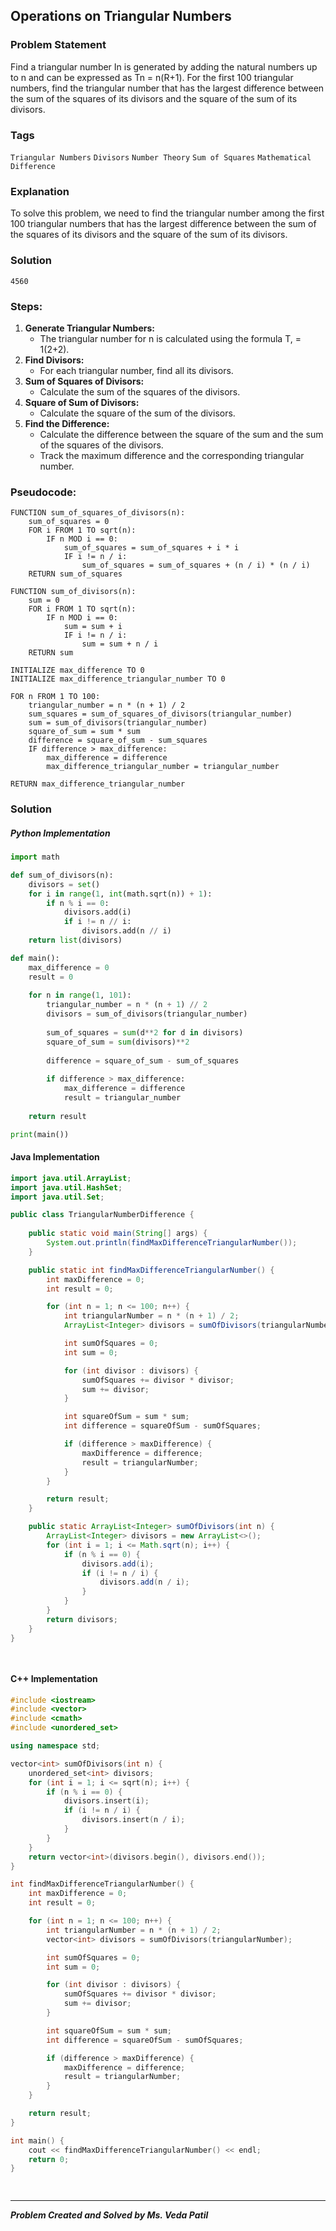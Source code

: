 ## Operations on Triangular Numbers

### Problem Statement

Find a triangular number In is generated by adding the natural numbers up to n and can be expressed
as Tn = n(R+1).
For the first 100 triangular numbers, find the triangular number that has the largest difference
between the sum of the squares of its divisors and the square of the sum of its divisors.


### Tags

```Triangular Numbers``` ```Divisors``` ```Number Theory``` ```Sum of Squares``` ```Mathematical Difference```


### Explanation
To solve this problem, we need to find the triangular number among the first 100 triangular numbers
that has the largest difference between the sum of the squares of its divisors and the square of the
sum of its divisors. 



### Solution

```
4560
```

### Steps:

1. **Generate Triangular Numbers:**
    - The triangular number for n is calculated using the formula T, = 1(2+2).
2. **Find Divisors:**
    - For each triangular number, find all its divisors.
3. **Sum of Squares of Divisors:**
    - Calculate the sum of the squares of the divisors.
4. **Square of Sum of Divisors:**
    - Calculate the square of the sum of the divisors.
5. **Find the Difference:**
    - Calculate the difference between the square of the sum and the sum of the squares of the
   divisors.
    - Track the maximum difference and the corresponding triangular number.
### Pseudocode:

```text
FUNCTION sum_of_squares_of_divisors(n):
    sum_of_squares = 0
    FOR i FROM 1 TO sqrt(n):
        IF n MOD i == 0:
            sum_of_squares = sum_of_squares + i * i
            IF i != n / i:
                sum_of_squares = sum_of_squares + (n / i) * (n / i)
    RETURN sum_of_squares

FUNCTION sum_of_divisors(n):
    sum = 0
    FOR i FROM 1 TO sqrt(n):
        IF n MOD i == 0:
            sum = sum + i
            IF i != n / i:
                sum = sum + n / i
    RETURN sum

INITIALIZE max_difference TO 0
INITIALIZE max_difference_triangular_number TO 0

FOR n FROM 1 TO 100:
    triangular_number = n * (n + 1) / 2
    sum_squares = sum_of_squares_of_divisors(triangular_number)
    sum = sum_of_divisors(triangular_number)
    square_of_sum = sum * sum
    difference = square_of_sum - sum_squares
    IF difference > max_difference:
        max_difference = difference
        max_difference_triangular_number = triangular_number

RETURN max_difference_triangular_number

```

### Solution

##### Python Implementation
``` python
import math

def sum_of_divisors(n):
    divisors = set()
    for i in range(1, int(math.sqrt(n)) + 1):
        if n % i == 0:
            divisors.add(i)
            if i != n // i:
                divisors.add(n // i)
    return list(divisors)

def main():
    max_difference = 0
    result = 0
    
    for n in range(1, 101):
        triangular_number = n * (n + 1) // 2
        divisors = sum_of_divisors(triangular_number)
        
        sum_of_squares = sum(d**2 for d in divisors)
        square_of_sum = sum(divisors)**2
        
        difference = square_of_sum - sum_of_squares
        
        if difference > max_difference:
            max_difference = difference
            result = triangular_number
    
    return result

print(main())

```
#### Java Implementation
``` java
import java.util.ArrayList;
import java.util.HashSet;
import java.util.Set;

public class TriangularNumberDifference {
    
    public static void main(String[] args) {
        System.out.println(findMaxDifferenceTriangularNumber());
    }

    public static int findMaxDifferenceTriangularNumber() {
        int maxDifference = 0;
        int result = 0;

        for (int n = 1; n <= 100; n++) {
            int triangularNumber = n * (n + 1) / 2;
            ArrayList<Integer> divisors = sumOfDivisors(triangularNumber);

            int sumOfSquares = 0;
            int sum = 0;

            for (int divisor : divisors) {
                sumOfSquares += divisor * divisor;
                sum += divisor;
            }

            int squareOfSum = sum * sum;
            int difference = squareOfSum - sumOfSquares;

            if (difference > maxDifference) {
                maxDifference = difference;
                result = triangularNumber;
            }
        }

        return result;
    }

    public static ArrayList<Integer> sumOfDivisors(int n) {
        ArrayList<Integer> divisors = new ArrayList<>();
        for (int i = 1; i <= Math.sqrt(n); i++) {
            if (n % i == 0) {
                divisors.add(i);
                if (i != n / i) {
                    divisors.add(n / i);
                }
            }
        }
        return divisors;
    }
}

    
```
#### C++ Implementation
``` cpp
#include <iostream>
#include <vector>
#include <cmath>
#include <unordered_set>

using namespace std;

vector<int> sumOfDivisors(int n) {
    unordered_set<int> divisors;
    for (int i = 1; i <= sqrt(n); i++) {
        if (n % i == 0) {
            divisors.insert(i);
            if (i != n / i) {
                divisors.insert(n / i);
            }
        }
    }
    return vector<int>(divisors.begin(), divisors.end());
}

int findMaxDifferenceTriangularNumber() {
    int maxDifference = 0;
    int result = 0;

    for (int n = 1; n <= 100; n++) {
        int triangularNumber = n * (n + 1) / 2;
        vector<int> divisors = sumOfDivisors(triangularNumber);

        int sumOfSquares = 0;
        int sum = 0;

        for (int divisor : divisors) {
            sumOfSquares += divisor * divisor;
            sum += divisor;
        }

        int squareOfSum = sum * sum;
        int difference = squareOfSum - sumOfSquares;

        if (difference > maxDifference) {
            maxDifference = difference;
            result = triangularNumber;
        }
    }

    return result;
}

int main() {
    cout << findMaxDifferenceTriangularNumber() << endl;
    return 0;
}

   
```
***
***Problem Created and Solved by Ms. Veda Patil***
